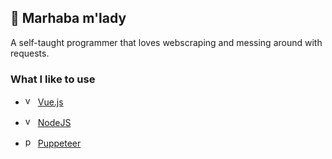 ## 🎩 Marhaba m'lady 

A self-taught programmer that loves webscraping and messing around with requests.

### What I like to use

- <img src="https://upload.wikimedia.org/wikipedia/commons/thumb/9/95/Vue.js_Logo_2.svg/1024px-Vue.js_Logo_2.svg.png" alt="vue" width="16px" height="16px"> [Vue.js](https://vuejs.org)

- <img src="https://cdn.freebiesupply.com/logos/large/2x/nodejs-icon-logo-png-transparent.png" alt="vue" width="16px" height="16px"> [NodeJS](https://nodejs.org)

- <img src="https://user-images.githubusercontent.com/10379601/29446482-04f7036a-841f-11e7-9872-91d1fc2ea683.png" alt="puppr" width="16px" height="16px"> [Puppeteer](https://nodejs.org)
